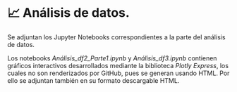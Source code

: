 # 📈 Análisis de datos.

Se adjuntan los Jupyter Notebooks correspondientes a la parte del análisis de datos.

Los notebooks *Análisis_df2_Parte1.ipynb* y *Análisis_df3.ipynb* contienen gráficos interactivos desarrollados mediante la biblioteca *Plotly Express*, los cuales no son renderizados por GitHub, pues se generan usando HTML. Por ello se adjuntan también en su formato descargable HTML.
